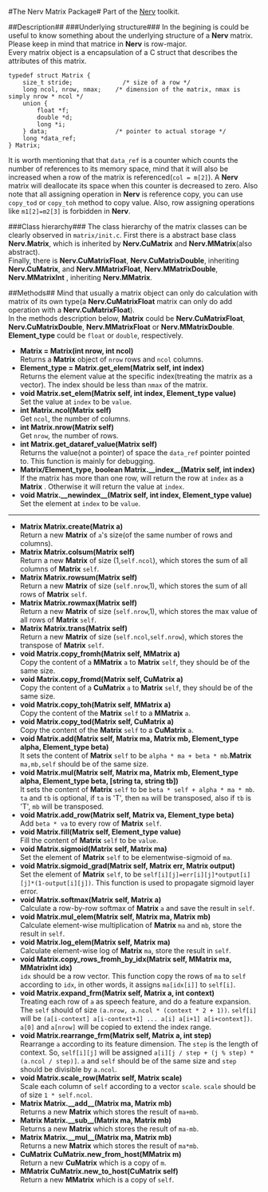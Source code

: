 #The Nerv Matrix Package#
Part of the [Nerv](../README.md) toolkit.

##Description##
###Underlying structure###
In the begining is could be useful to know something about the underlying structure of a __Nerv__ matrix. Please keep in mind that matrice in __Nerv__ is row-major.  
Every matrix object is a encapsulation of a C struct that describes the attributes of this matrix.  
```
typedef struct Matrix {
    size_t stride;              /* size of a row */
    long ncol, nrow, nmax;    /* dimension of the matrix, nmax is simply nrow * ncol */
    union {
        float *f;
        double *d;
        long *i;
    } data;                   /* pointer to actual storage */
    long *data_ref;
} Matrix;
```
It is worth mentioning that that `data_ref` is a counter which counts the number of references to its memory space, mind that it will also be increased when a row of the matrix is referenced(`col = m[2]`). A __Nerv__ matrix will deallocate its space when this counter is decreased to zero.
Also note that all assigning operation in __Nerv__ is reference copy, you can use `copy_tod` or `copy_toh` method to copy value. Also, row assigning operations like `m1[2]=m2[3]` is forbidden in __Nerv__.

###Class hierarchy###
The class hierarchy of the matrix classes can be clearly observed in `matrix/init.c`.
First there is a abstract base class __Nerv.Matrix__, which is inherited by __Nerv.CuMatrix__ and __Nerv.MMatrix__(also abstract).  
Finally, there is __Nerv.CuMatrixFloat__, __Nerv.CuMatrixDouble__, inheriting __Nerv.CuMatrix__, and __Nerv.MMatrixFloat__, __Nerv.MMatrixDouble__, __Nerv.MMatrixInt__ , inheriting __Nerv.MMatrix__.

##Methods##
Mind that usually a matrix object can only do calculation with matrix of its own type(a __Nerv.CuMatrixFloat__ matrix can only do add operation with a __Nerv.CuMatrixFloat__).  
In the methods description below, __Matrix__ could be __Nerv.CuMatrixFloat__, __Nerv.CuMatrixDouble__, __Nerv.MMatrixFloat__ or __Nerv.MMatrixDouble__. __Element_type__ could be `float` or `double`, respectively.
* __Matrix = Matrix(int nrow, int ncol)__  
Returns a __Matrix__ object of `nrow` rows and `ncol` columns.
* __Element_type = Matrix.get_elem(Matrix self, int index)__  
Returns the element value at the specific index(treating the matrix as a vector). The index should be less than `nmax` of the matrix.
* __void Matrix.set_elem(Matrix self, int index, Element_type value)__  
Set the value at `index` to be `value`.
* __int Matrix.ncol(Matrix self)__  
Get `ncol`, the number of columns.
* __int Matrix.nrow(Matrix self)__  
Get `nrow`, the number of rows.
* __int Matrix.get_dataref_value(Matrix self)__  
Returns the value(not a pointer) of space the `data_ref` pointer pointed to. This function is mainly for debugging.  
* __Matrix/Element\_type, boolean Matrix.\_\_index\_\_(Matrix self, int index)__  
If the matrix has more than one row, will return the row at `index` as a __Matrix__ . Otherwise it will return the value at `index`.
* __void Matrix.\_\_newindex\_\_(Matrix self, int index, Element_type value)__  
Set the element at `index` to be `value`.
---
* __Matrix Matrix.create(Matrix a)__  
Return a new __Matrix__ of `a`'s size(of the same number of rows and columns).
* __Matrix Matrix.colsum(Matrix self)__  
Return a new __Matrix__ of size (1,`self.ncol`), which stores the sum of all columns of __Matrix__ `self`.
* __Matrix Matrix.rowsum(Matrix self)__  
Return a new __Matrix__ of size (`self.nrow`,1), which stores the sum of all rows of __Matrix__ `self`.
* __Matrix Matrix.rowmax(Matrix self)__  
Return a new __Matrix__ of size (`self.nrow`,1), which stores the max value of all rows of __Matrix__ `self`.
* __Matrix Matrix.trans(Matrix self)__  
Return a new __Matrix__ of size (`self.ncol`,`self.nrow`), which stores the transpose of __Matrix__ `self`.
* __void Matrix.copy_fromh(Matrix self, MMatrix a)__  
Copy the content of a __MMatrix__ `a` to __Matrix__ `self`, they should be of the same size.
* __void Matrix.copy_fromd(Matrix self, CuMatrix a)__  
Copy the content of a __CuMatrix__ `a` to __Matrix__ `self`, they should be of the same size.
* __void Matrix.copy_toh(Matrix self, MMatrix a)__  
Copy the content of the __Matrix__ `self` to a __MMatrix__ `a`.
* __void Matrix.copy_tod(Matrix self, CuMatrix a)__  
Copy the content of the __Matrix__ `self` to a __CuMatrix__ `a`.
* __void Matrix.add(Matrix self, Matrix ma, Matrix mb, Element_type alpha, Element_type beta)__  
It sets the content of __Matrix__ `self` to be `alpha * ma + beta * mb`.__Matrix__ `ma,mb,self` should be of the same size.
* __void Matrix.mul(Matrix self, Matrix ma, Matrix mb, Element_type alpha, Element_type beta, [string ta, string tb])__  
It sets the content of __Matrix__ `self` to be `beta * self + alpha * ma * mb`. `ta` and `tb` is optional, if `ta` is 'T', then `ma` will be transposed, also if `tb` is 'T', `mb` will be transposed.
* __void Matrix.add_row(Matrix self, Matrix va, Element_type beta)__  
Add `beta * va` to every row of __Matrix__ `self`.
* __void Matrix.fill(Matrix self, Element_type value)__  
Fill the content of __Matrix__ `self` to be `value`.
* __void Matrix.sigmoid(Matrix self, Matrix ma)__  
Set the element of __Matrix__ `self` to be elementwise-sigmoid of `ma`.
* __void Matrix.sigmoid_grad(Matrix self, Matrix err, Matrix output)__  
Set the element of __Matrix__ `self`, to be `self[i][j]=err[i][j]*output[i][j]*(1-output[i][j])`. This function is used to propagate sigmoid layer error.
* __void Matrix.softmax(Matrix self, Matrix a)__  
Calculate a row-by-row softmax of __Matrix__ `a` and save the result in `self`.
* __void Matrix.mul_elem(Matrix self, Matrix ma, Matrix mb)__  
Calculate element-wise multiplication of __Matrix__ `ma` and `mb`, store the result in `self`.
* __void Matrix.log_elem(Matrix self, Matrix ma)__  
Calculate element-wise log of __Matrix__ `ma`, store the result in `self`.
* __void Matrix.copy_rows_fromh_by_idx(Matrix self, MMatrix ma, MMatrixInt idx)__  
`idx` should be a row vector. This function copy the rows of `ma` to `self` according to `idx`, in other words, it assigns `ma[idx[i]]` to `self[i]`.
* __void Matrix.expand_frm(Matrix self, Matrix a, int context)__  
Treating each row of `a` as speech feature, and do a feature expansion. The `self` should of size `(a.nrow, a.ncol * (context * 2 + 1))`. `self[i]` will be `(a[i-context] a[i-context+1] ... a[i] a[i+1] a[i+context])`. `a[0]` and `a[nrow]` will be copied to extend the index range.
* __void Matrix.rearrange_frm(Matrix self, Matrix a, int step)__  
Rearrange `a` according to its feature dimension. The `step` is the length of context. So, `self[i][j]` will be assigned `a[i][j / step + (j % step) * (a.ncol / step)]`. `a` and `self` should be of the same size and `step` should be divisible by `a.ncol`.
* __void Matrix.scale_row(Matrix self, Matrix scale)__  
Scale each column of `self` according to a vector `scale`. `scale` should be of size `1 * self.ncol`.
* __Matrix Matrix.\_\_add\_\_(Matrix ma, Matrix mb)__  
Returns a new __Matrix__ which stores the result of `ma+mb`.
* __Matrix Matrix.\_\_sub\_\_(Matrix ma, Matrix mb)__  
Returns a new __Matrix__ which stores the result of `ma-mb`.
* __Matrix Matrix.\_\_mul\_\_(Matrix ma, Matrix mb)__  
Returns a new __Matrix__ which stores the result of `ma*mb`.
* __CuMatrix CuMatrix.new_from_host(MMatrix m)__  
Return a new __CuMatrix__ which is a copy of `m`.
* __MMatrix CuMatrix.new_to_host(CuMatrix self)__  
Return a new __MMatrix__ which is a copy of `self`.